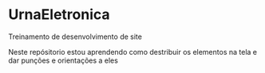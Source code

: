 # UrnaEletronica
Treinamento de desenvolvimento de site

Neste repósitorio estou aprendendo como destribuir os elementos na tela e dar punções e orientações a eles

<!DOCTYPE html>
<html lang="en">
<head>
    <meta charset="UTF-8">
    <meta http-equiv="X-UA-Compatible" content="IE=edge">
    <meta name="viewport" content="width=device-width, initial-scale=1.0">
    <title>Urna Eletrônica</title>
</head>
<body>
    
</body>
</html>
